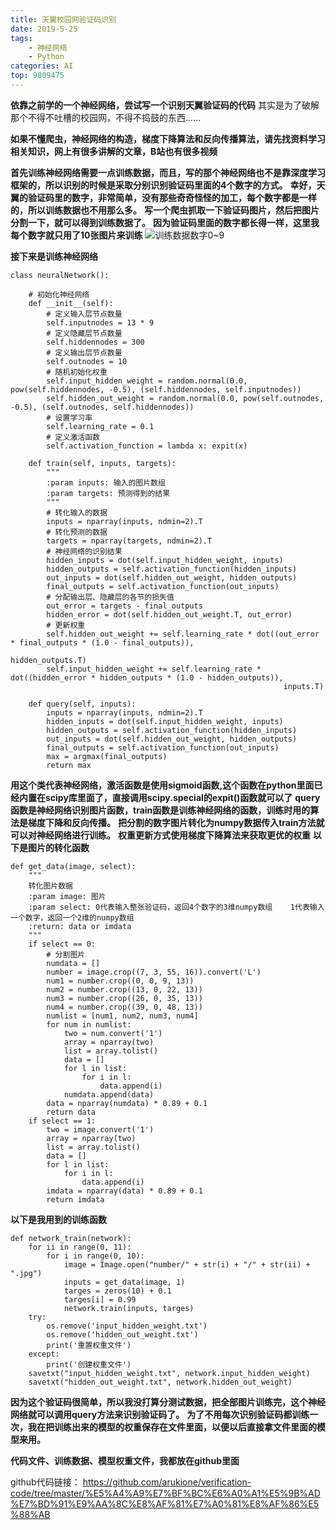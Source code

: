 ```yaml
---
title: 天翼校园网验证码识别
date: 2019-5-25
tags: 
    - 神经网络
    - Python
categories: AI
top: 9809475
---
```



**依靠之前学的一个神经网络，尝试写一个识别天翼验证码的代码**
其实是为了破解那个不得不吐槽的校园网，不得不捣鼓的东西......

**如果不懂爬虫，神经网络的构造，梯度下降算法和反向传播算法，请先找资料学习相关知识，网上有很多讲解的文章，B站也有很多视频**

**首先训练神经网络需要一点训练数据，而且，写的那个神经网络也不是靠深度学习框架的，所以识别的时候是采取分别识别验证码里面的4个数字的方式。**
**幸好，天翼的验证码里的数字，非常简单，没有那些奇奇怪怪的加工，每个数字都是一样的，所以训练数据也不用那么多。**
**写一个爬虫抓取一下验证码图片，然后把图片分割一下，就可以得到训练数据了。**
**因为验证码里面的数字都长得一样，这里我每个数字就只用了10张图片来训练**
<img src="\images\天翼验证码训练集图片.png" alt="训练数据数字0~9"/>

**接下来是训练神经网络**
```
class neuralNetwork():

    # 初始化神经网络
    def __init__(self):
        # 定义输入层节点数量
        self.inputnodes = 13 * 9
        # 定义隐藏层节点数量
        self.hiddennodes = 300
        # 定义输出层节点数量
        self.outnodes = 10
        # 随机初始化权重
        self.input_hidden_weight = random.normal(0.0, pow(self.hiddennodes, -0.5), (self.hiddennodes, self.inputnodes))
        self.hidden_out_weight = random.normal(0.0, pow(self.outnodes, -0.5), (self.outnodes, self.hiddennodes))
        # 设置学习率
        self.learning_rate = 0.1
        # 定义激活函数
        self.activation_function = lambda x: expit(x)

    def train(self, inputs, targets):
        """
        :param inputs: 输入的图片数组
        :param targets: 预测得到的结果
        """
        # 转化输入的数据
        inputs = nparray(inputs, ndmin=2).T
        # 转化预测的数据
        targets = nparray(targets, ndmin=2).T
        # 神经网络的识别结果
        hidden_inputs = dot(self.input_hidden_weight, inputs)
        hidden_outputs = self.activation_function(hidden_inputs)
        out_inputs = dot(self.hidden_out_weight, hidden_outputs)
        final_outputs = self.activation_function(out_inputs)
        # 分配输出层、隐藏层的各节的损失值
        out_error = targets - final_outputs
        hidden_error = dot(self.hidden_out_weight.T, out_error)
        # 更新权重
        self.hidden_out_weight += self.learning_rate * dot((out_error * final_outputs * (1.0 - final_outputs)),
                                                           hidden_outputs.T)
        self.input_hidden_weight += self.learning_rate * dot((hidden_error * hidden_outputs * (1.0 - hidden_outputs)),
                                                             inputs.T)

    def query(self, inputs):
        inputs = nparray(inputs, ndmin=2).T
        hidden_inputs = dot(self.input_hidden_weight, inputs)
        hidden_outputs = self.activation_function(hidden_inputs)
        out_inputs = dot(self.hidden_out_weight, hidden_outputs)
        final_outputs = self.activation_function(out_inputs)
        max = argmax(final_outputs)
        return max
```

**用这个类代表神经网络，激活函数是使用sigmoid函数,这个函数在python里面已经内置在scipy库里面了，直接调用scipy.special的expit()函数就可以了**
**query函数是神经网络识别图片函数，train函数是训练神经网络的函数，训练时用的算法是梯度下降和反向传播。**
**把分割的数字图片转化为numpy数据传入train方法就可以对神经网络进行训练。**
**权重更新方式使用梯度下降算法来获取更优的权重**
**以下是图片的转化函数**
```
def get_data(image, select):
    """
    转化图片数据
    :param image: 图片
    :param select: 0代表输入整张验证码，返回4个数字的3维numpy数组    1代表输入一个数字，返回一个2维的numpy数组
    :return: data or imdata
    """
    if select == 0:
        # 分割图片
        numdata = []
        number = image.crop((7, 3, 55, 16)).convert('L')
        num1 = number.crop((0, 0, 9, 13))
        num2 = number.crop((13, 0, 22, 13))
        num3 = number.crop((26, 0, 35, 13))
        num4 = number.crop((39, 0, 48, 13))
        numlist = [num1, num2, num3, num4]
        for num in numlist:
            two = num.convert('1')
            array = nparray(two)
            list = array.tolist()
            data = []
            for l in list:
                for i in l:
                    data.append(i)
            numdata.append(data)
        data = nparray(numdata) * 0.89 + 0.1
        return data
    if select == 1:
        two = image.convert('1')
        array = nparray(two)
        list = array.tolist()
        data = []
        for l in list:
            for i in l:
                data.append(i)
        imdata = nparray(data) * 0.89 + 0.1
        return imdata
```

**以下是我用到的训练函数**
```
def network_train(network):
    for ii in range(0, 11):
        for i in range(0, 10):
            image = Image.open("number/" + str(i) + "/" + str(ii) + ".jpg")
            inputs = get_data(image, 1)
            targes = zeros(10) + 0.1
            targes[i] = 0.99
            network.train(inputs, targes)
    try:
        os.remove('input_hidden_weight.txt')
        os.remove('hidden_out_weight.txt')
        print('重置权重文件')
    except:
        print('创建权重文件')
    savetxt("input_hidden_weight.txt", network.input_hidden_weight)
    savetxt("hidden_out_weight.txt", network.hidden_out_weight)
```

**因为这个验证码很简单，所以我没打算分测试数据，把全部图片训练完，这个神经网络就可以调用query方法来识别验证码了。**
**为了不用每次识别验证码都训练一次，我在把训练出来的模型的权重保存在文件里面，以便以后直接拿文件里面的模型来用。**

**代码文件、训练数据、模型权重文件，我都放在github里面**

github代码链接：
https://github.com/arukione/verification-code/tree/master/%E5%A4%A9%E7%BF%BC%E6%A0%A1%E5%9B%AD%E7%BD%91%E9%AA%8C%E8%AF%81%E7%A0%81%E8%AF%86%E5%88%AB
